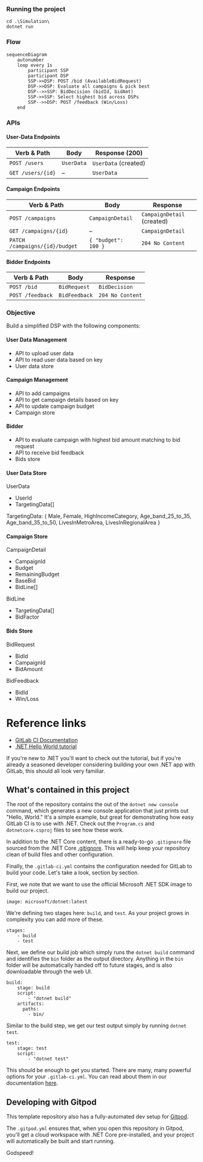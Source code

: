 ### Running the project
```aiignore
cd .\Simulation\
dotnet run
```


### Flow
```mermaid
sequenceDiagram
    autonumber
    loop every 1s
        participant SSP
        participant DSP
        SSP->>DSP: POST /bid (AvailableBidRequest)
        DSP->>DSP: Evaluate all campaigns & pick best
        DSP-->>SSP: BidDecision (bidId, bidAmt)
        SSP->>SSP: Select highest bid across DSPs
        SSP-->>DSP: POST /feedback (Win/Loss)
    end
```

### APIs

#### User‑Data Endpoints

| Verb & Path       | Body        | Response (200) |
|-------------------|-------------|----------------|
| `POST /users`     | `UserData`  | `UserData` (created) |
| `GET /users/{id}` | –           | `UserData`     |

#### Campaign Endpoints

| Verb & Path                          | Body                | Response        |
|-------------------------------------|---------------------|-----------------|
| `POST /campaigns`                   | `CampaignDetail`    | `CampaignDetail` (created) |
| `GET /campaigns/{id}`               | –                   | `CampaignDetail` |
| `PATCH /campaigns/{id}/budget`      | `{ "budget": 100 }` | `204 No Content` |


#### Bidder Endpoints

| Verb & Path         | Body           | Response        |
|---------------------|----------------|-----------------|
| `POST /bid`         | `BidRequest`   | `BidDecision`   |
| `POST /feedback`    | `BidFeedback`  | `204 No Content` |


### Objective

Build a simplified DSP with the following components:

#### User Data Management
- API to upload user data
- API to read user data based on key
- User data store

#### Campaign Management
- API to add campaigns
- API to get campaign details based on key
- API to update campaign budget
- Campaign store

#### Bidder
- API to evaluate campaign with highest bid amount matching to bid request
- API to receive bid feedback
- Bids store

#### User Data Store

UserData
- UserId
- TargetingData[]

TargetingData: { Male, Female, HighIncomeCategory, Age_band_25_to_35, Age_band_35_to_50, LivesInMetroArea, LivesInRegionalArea }

#### Campaign Store

CampaignDetail
- CampaignId
- Budget
- RemainingBudget
- BaseBid
- BidLine[]

BidLine
- TargetingData[]
- BidFactor

#### Bids Store

BidRequest
- BidId
- CampaignId
- BidAmount

BidFeedback
- BidId
- Win/Loss

# Reference links

- [GitLab CI Documentation](https://docs.gitlab.com/ee/ci/)
- [.NET Hello World tutorial](https://dotnet.microsoft.com/learn/dotnet/hello-world-tutorial/)

If you're new to .NET you'll want to check out the tutorial, but if you're
already a seasoned developer considering building your own .NET app with GitLab,
this should all look very familiar.

## What's contained in this project

The root of the repository contains the out of the `dotnet new console` command,
which generates a new console application that just prints out "Hello, World."
It's a simple example, but great for demonstrating how easy GitLab CI is to
use with .NET. Check out the `Program.cs` and `dotnetcore.csproj` files to
see how these work.

In addition to the .NET Core content, there is a ready-to-go `.gitignore` file
sourced from the .NET Core [.gitignore](https://github.com/dotnet/core/blob/master/.gitignore). This
will help keep your repository clean of build files and other configuration.

Finally, the `.gitlab-ci.yml` contains the configuration needed for GitLab
to build your code. Let's take a look, section by section.

First, we note that we want to use the official Microsoft .NET SDK image
to build our project.

```
image: microsoft/dotnet:latest
```

We're defining two stages here: `build`, and `test`. As your project grows
in complexity you can add more of these.

```
stages:
    - build
    - test
```

Next, we define our build job which simply runs the `dotnet build` command and
identifies the `bin` folder as the output directory. Anything in the `bin` folder
will be automatically handed off to future stages, and is also downloadable through
the web UI.

```
build:
    stage: build
    script:
        - "dotnet build"
    artifacts:
      paths:
        - bin/
```

Similar to the build step, we get our test output simply by running `dotnet test`.

```
test:
    stage: test
    script: 
        - "dotnet test"
```

This should be enough to get you started. There are many, many powerful options
for your `.gitlab-ci.yml`. You can read about them in our documentation
[here](https://docs.gitlab.com/ee/ci/yaml/).

## Developing with Gitpod

This template repository also has a fully-automated dev setup for [Gitpod](https://docs.gitlab.com/ee/integration/gitpod.html).

The `.gitpod.yml` ensures that, when you open this repository in Gitpod, you'll get a cloud workspace with .NET Core pre-installed, and your project will automatically be built and start running.

Godspeed!